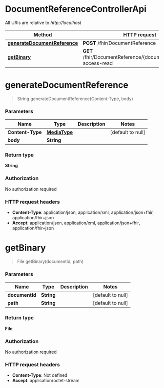 # DocumentReferenceControllerApi

All URIs are relative to *http://localhost*

| Method | HTTP request | Description |
|------------- | ------------- | -------------|
| [**generateDocumentReference**](DocumentReferenceControllerApi.md#generateDocumentReference) | **POST** /fhir/DocumentReference |  |
| [**getBinary**](DocumentReferenceControllerApi.md#getBinary) | **GET** /fhir/DocumentReference/{documentId}/$binary-access-read |  |


<a name="generateDocumentReference"></a>
# **generateDocumentReference**
> String generateDocumentReference(Content-Type, body)



### Parameters

|Name | Type | Description  | Notes |
|------------- | ------------- | ------------- | -------------|
| **Content-Type** | [**MediaType**](../Models/.md)|  | [default to null] |
| **body** | **String**|  | |

### Return type

**String**

### Authorization

No authorization required

### HTTP request headers

- **Content-Type**: application/json, application/xml, application/json+fhir, application/fhir+json
- **Accept**: application/json, application/xml, application/json+fhir, application/fhir+json

<a name="getBinary"></a>
# **getBinary**
> File getBinary(documentId, path)



### Parameters

|Name | Type | Description  | Notes |
|------------- | ------------- | ------------- | -------------|
| **documentId** | **String**|  | [default to null] |
| **path** | **String**|  | [default to null] |

### Return type

**File**

### Authorization

No authorization required

### HTTP request headers

- **Content-Type**: Not defined
- **Accept**: application/octet-stream

